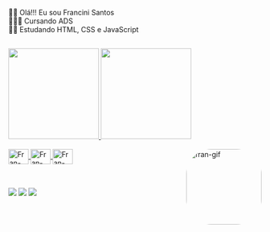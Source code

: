 👋🏾 Olá!!! Eu sou Francini Santos<br>
👩🏾‍💻 Cursando ADS<br>
✍🏾 Estudando HTML, CSS e JavaScript

##

<div align = "centro">
  <a href = "https://github.com/franciniss">
  <img height="180em" src="https://github-readme-stats.vercel.app/api?username=franciniss&show_icons=true&theme=dracula&include_all_commits=true&count_private=true"/>
  <img height="180em" src="https://github-readme-stats.vercel.app/api/top-langs/?username=franciniss&layout=compact&langs_count=7&theme=dracula"/>
</div>
	
 <div style = "display: inline_block">
 <br>
  <img align="center" alt="Fran-HTML" height="30" width="40" src="https://i.ibb.co/MnPBrjY/html5.png">
  <img align="center" alt="Fran-CSS" height="30" width="40" src="https://i.ibb.co/zX9QNG5/css.png">
  <img align="center" alt="Fran-Java" height="30" width="40" src="https://i.ibb.co/L95byNQ/java.png">
  <a href="https://imgbb.com/"><img align = "right" alt = "fran-gif" height = "150" style = "border-radius:50px" src="https://i.ibb.co/k4B4pb1/picasion-com-ae392bcd641d6fe6c01dccd622989c97-1.gif" alt="picasion-com-ae392bcd641d6fe6c01dccd622989c97-1" ></a>
</div>
	
##
	
<div style = "display: inline">
<br>
  <a href="https://discord.com/channels/@me" target="_blank"><img src=https://img.shields.io/badge/Discord-7289DA?style=for-the-badge&logo=discord&logoColor=white target="_blank"></a> 
  <a href="mailto://francini.s.santo@gmail.com"><img src=https://img.shields.io/badge/Gmail-D14836?style=for-the-badge&logo=gmail&logoColor=white target="_blank"></a>
  <a href="https://linkedin.com/in/francini-silva-840331239" target="_blank"><img src="https://img.shields.io/badge/-LinkedIn-%230077B5?style=for-the-badge&logo=linkedin&logoColor=white" target="_blank"></a> 
    
</div>



